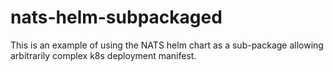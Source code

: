 # nats-helm-subpackaged

This is an example of using the NATS helm chart as a sub-package allowing arbitrarily complex k8s deployment manifest.
